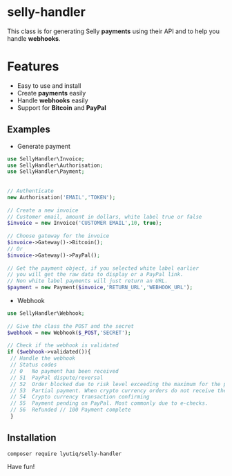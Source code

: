 # selly-handler

This class is for generating Selly **payments** using their API and to help you handle **webhooks**.


# Features

* Easy to use and install
* Create **payments** easily
* Handle **webhooks** easily
* Support for **Bitcoin** and **PayPal**

## Examples
* Generate payment
```php
use SellyHandler\Invoice;  
use SellyHandler\Authorisation;  
use SellyHandler\Payment;  
  
  
// Authenticate  
new Authorisation('EMAIL','TOKEN');  
  
// Create a new invoice
// Customer email, amount in dollars, white label true or false
$invoice = new Invoice('CUSTOMER EMAIL',10, true);  
  
// Choose gateway for the invoice  
$invoice->Gateway()->Bitcoin();  
// Or
$invoice->Gateway()->PayPal();  
  
// Get the payment object, if you selected white label earlier
// you will get the raw data to display or a PayPal link.
// Non white label payments will just return an URL.
$payment = new Payment($invoice,'RETURN_URL','WEBHOOK_URL');
```
* Webhook
```php
use SellyHandler\Webhook;  
  
// Give the class the POST and the secret  
$webhook = new Webhook($_POST,'SECRET');  
  
// Check if the webhook is validated  
if ($webhook->validated()){  
 // Handle the webhook  
 // Status codes 
 // 0   No payment has been received 
 // 51  PayPal dispute/reversal 
 // 52  Order blocked due to risk level exceeding the maximum for the product 
 // 53  Partial payment. When crypto currency orders do not receive the full amount required due to fees, etc. 
 // 54  Crypto currency transaction confirming 
 // 55  Payment pending on PayPal. Most commonly due to e-checks. 
 // 56  Refunded // 100 Payment complete
 }
```

## Installation

```
composer require lyutiq/selly-handler
```

Have fun!
